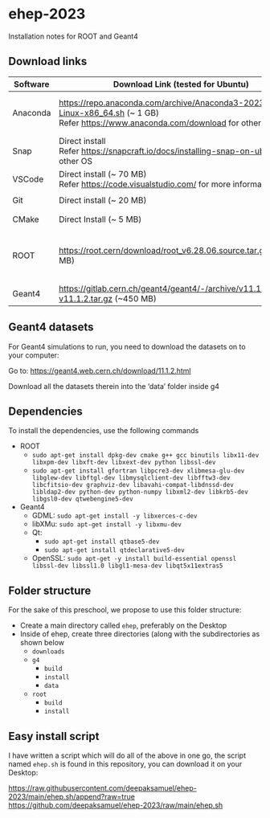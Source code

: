 # ehep-2023
Installation notes for ROOT and Geant4

## Download links

| Software | Download Link (tested for Ubuntu)                                                                                                                                                   | Install command                                                                                   |
|----------|-------------------------------------------------------------------------------------------------------------------------------------------------------------------------------------|---------------------------------------------------------------------------------------------------|
| Anaconda | https://repo.anaconda.com/archive/Anaconda3-2023.07-2-Linux-x86_64.sh  (~ 1 GB)<br>Refer https://www.anaconda.com/download for other OS                                             | ```chmod +x Anaconda3-2023.07-2-Linux-x86_64.sh```<br>```./Anaconda3-2023.07-2-Linux-x86_64.sh``` |
| Snap     | Direct install <br>Refer https://snapcraft.io/docs/installing-snap-on-ubuntu for other OS                                                                                           | ```sudo apt update```<br>```sudo apt install snapd```                                             |
| VSCode   | Direct install (~ 70 MB)<br>Refer https://code.visualstudio.com/ for more information                                                                                               | ```sudo snap install code --classic```                                                            |
| Git      | Direct install (~ 20 MB)                                                                                                                                                            | ```sudo snap install git-ubuntu --classic```                                                      |
| CMake    | Direct Install (~ 5 MB)                                                                                                                                                             | ```sudo snap install cmake --classic```                                                           |
| ROOT     | https://root.cern/download/root_v6.28.06.source.tar.gz (~200 MB)                                                                                                                    | To be discussed, refer to https://root.cern/install/ for requirements for your system             |
| Geant4   | https://gitlab.cern.ch/geant4/geant4/-/archive/v11.1.2/geant4-v11.1.2.tar.gz (~450 MB) | To be discussed …                                                                                 |

## Geant4 datasets

For Geant4 simulations to run, you need to download the datasets on to your computer:

Go to: https://geant4.web.cern.ch/download/11.1.2.html

Download all the datasets therein into the ‘data’ folder inside g4

## Dependencies
To install the dependencies, use the following commands
- ROOT
  - ```sudo apt-get install dpkg-dev cmake g++ gcc binutils libx11-dev libxpm-dev libxft-dev libxext-dev python libssl-dev```
  - ```sudo apt-get install gfortran libpcre3-dev xlibmesa-glu-dev libglew-dev libftgl-dev libmysqlclient-dev libfftw3-dev libcfitsio-dev graphviz-dev libavahi-compat-libdnssd-dev libldap2-dev python-dev python-numpy libxml2-dev libkrb5-dev libgsl0-dev qtwebengine5-dev```
- Geant4
  - GDML: ```sudo apt-get install -y libxerces-c-dev```
  - libXMu: ```sudo apt-get install -y libxmu-dev```
  - Qt:
       - ```sudo apt-get install qtbase5-dev```
       - ```sudo apt-get install qtdeclarative5-dev```
  - OpenSSL: ```sudo apt-get -y install build-essential openssl libssl-dev libssl1.0 libgl1-mesa-dev libqt5x11extras5``` 
   

## Folder structure

For the sake of this preschool, we propose to use this folder structure:
- Create a main directory called `ehep`, preferably on the Desktop
- Inside of ehep, create three directories (along with the subdirectories as shown below
  - `downloads`
  - `g4`
    - `build`
    - `install`
    - `data`   
  - `root`
    - `build`
    - `install`

## Easy install script

I have written a script which will do all of the above in one go, the script named ```ehep.sh``` is found in this repository, you can download it on your Desktop:

[https://raw.githubusercontent.com/deepaksamuel/ehep-2023/main/ehep.sh/append?raw=true ](https://github.com/deepaksamuel/ehep-2023/raw/main/ehep.sh)https://github.com/deepaksamuel/ehep-2023/raw/main/ehep.sh
